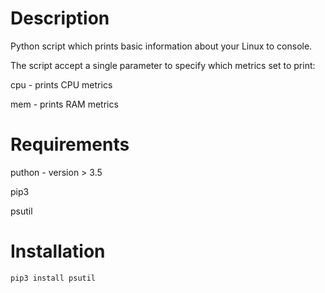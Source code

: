 # Description
Python script which prints basic information about your Linux  to console.

The script accept a single parameter to specify which metrics set to print:

  cpu - prints CPU metrics

  mem - prints RAM metrics
  
  # Requirements
  
  puthon - version > 3.5

  pip3

  psutil
  
  # Installation
    pip3 install psutil
    
